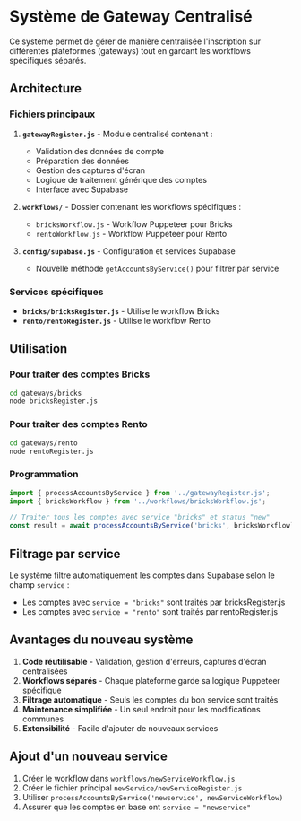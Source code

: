 # Système de Gateway Centralisé

Ce système permet de gérer de manière centralisée l'inscription sur différentes plateformes (gateways) tout en gardant les workflows spécifiques séparés.

## Architecture

### Fichiers principaux

1. **`gatewayRegister.js`** - Module centralisé contenant :
   - Validation des données de compte
   - Préparation des données 
   - Gestion des captures d'écran
   - Logique de traitement générique des comptes
   - Interface avec Supabase

2. **`workflows/`** - Dossier contenant les workflows spécifiques :
   - `bricksWorkflow.js` - Workflow Puppeteer pour Bricks
   - `rentoWorkflow.js` - Workflow Puppeteer pour Rento

3. **`config/supabase.js`** - Configuration et services Supabase
   - Nouvelle méthode `getAccountsByService()` pour filtrer par service

### Services spécifiques

- **`bricks/bricksRegister.js`** - Utilise le workflow Bricks
- **`rento/rentoRegister.js`** - Utilise le workflow Rento

## Utilisation

### Pour traiter des comptes Bricks

```bash
cd gateways/bricks
node bricksRegister.js
```

### Pour traiter des comptes Rento

```bash
cd gateways/rento
node rentoRegister.js
```

### Programmation

```javascript
import { processAccountsByService } from '../gatewayRegister.js';
import { bricksWorkflow } from '../workflows/bricksWorkflow.js';

// Traiter tous les comptes avec service "bricks" et status "new"
const result = await processAccountsByService('bricks', bricksWorkflow);
```

## Filtrage par service

Le système filtre automatiquement les comptes dans Supabase selon le champ `service` :
- Les comptes avec `service = "bricks"` sont traités par bricksRegister.js
- Les comptes avec `service = "rento"` sont traités par rentoRegister.js

## Avantages du nouveau système

1. **Code réutilisable** - Validation, gestion d'erreurs, captures d'écran centralisées
2. **Workflows séparés** - Chaque plateforme garde sa logique Puppeteer spécifique
3. **Filtrage automatique** - Seuls les comptes du bon service sont traités
4. **Maintenance simplifiée** - Un seul endroit pour les modifications communes
5. **Extensibilité** - Facile d'ajouter de nouveaux services

## Ajout d'un nouveau service

1. Créer le workflow dans `workflows/newServiceWorkflow.js`
2. Créer le fichier principal `newService/newServiceRegister.js`
3. Utiliser `processAccountsByService('newservice', newServiceWorkflow)`
4. Assurer que les comptes en base ont `service = "newservice"` 